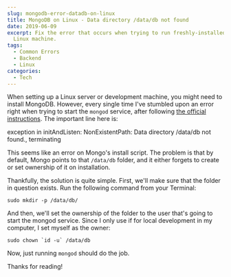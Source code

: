 ```yaml
---
slug: mongodb-error-datadb-on-linux
title: MongoDB on Linux - Data directory /data/db not found
date: 2019-06-09
excerpt: Fix the error that occurs when trying to run freshly-installed MongoDB on a
  Linux machine.
tags:
  - Common Errors
  - Backend
  - Linux
categories:
  - Tech
---
```


<script context="module">
  import CodeBlock from "$lib/components/molecules/CodeBlock.svelte";
  import Callout from "$lib/components/molecules/Callout.svelte";

  import { getSrcsetFromImport } from "$lib/utils/functions";
  import CoverImage from './cover.jpg?width=1600&format=avif;webp;png&meta&imagetools';

  metadata.coverImage = getSrcsetFromImport(CoverImage);
</script>

When setting up a Linux server or development machine, you might need to install MongoDB. However, every single time I've stumbled upon an error right when trying to start the `mongod` service, after following [the official instructions](https://docs.mongodb.com/manual/tutorial/install-mongodb-on-ubuntu/). The important line here is:

<Callout type="error">
  exception in initAndListen: NonExistentPath: Data directory /data/db not found., terminating
</Callout>

This seems like an error on Mongo's install script. The problem is that by default, Mongo points to that `/data/db` folder, and it either forgets to create or set ownership of it on installation.

Thankfully, the solution is quite simple. First, we'll make sure that the folder in question exists. Run the following command from your Terminal:

<CodeBlock lang="shell">

```shell
sudo mkdir -p /data/db/
```

</CodeBlock>

And then, we'll set the ownership of the folder to the user that's going to start the mongod service. Since I only use if for local development in my computer, I set myself as the owner:

<CodeBlock lang="shell">

```shell
sudo chown `id -u` /data/db
```

</CodeBlock>

Now, just running `mongod` should do the job.

Thanks for reading!
